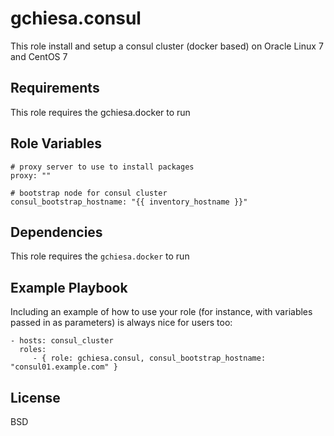 gchiesa.consul
==================

This role install and setup a consul cluster (docker based) on Oracle Linux 7 and CentOS 7

Requirements
------------
This role requires the gchiesa.docker to run

Role Variables
--------------

```
# proxy server to use to install packages
proxy: ""

# bootstrap node for consul cluster
consul_bootstrap_hostname: "{{ inventory_hostname }}"
```

Dependencies
------------
This role requires the ```gchiesa.docker``` to run

Example Playbook
----------------

Including an example of how to use your role (for instance, with variables passed in as parameters) is always nice for users too:

    - hosts: consul_cluster
      roles:
         - { role: gchiesa.consul, consul_bootstrap_hostname: "consul01.example.com" }

License
-------

BSD
